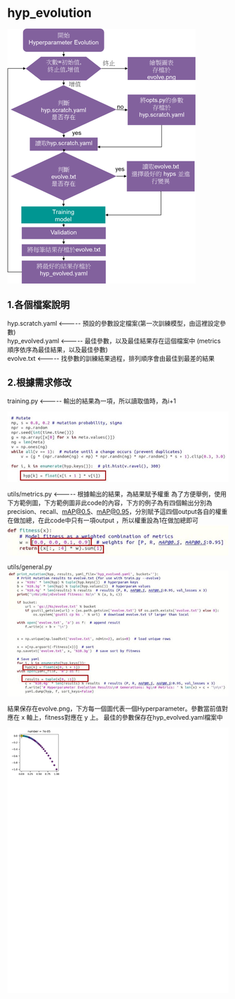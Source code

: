 # hyp_evolution
![image](https://github.com/ITRI-ICLX-DNN/hyp_evolution/blob/main/flowchart.png)

## 1.各個檔案說明

   hyp.scratch.yaml <-----  預設的參數設定檔案(第一次訓練模型，由這裡設定參數)<br>
   hyp_evolved.yaml <-----  最佳參數，以及最佳結果存在這個檔案中 (metrics 順序依序為最佳結果，以及最佳參數)<br>
   evolve.txt       <-----  找參數的訓練結果過程，排列順序會由最佳到最差的結果<br>
## 2.根據需求修改

   training.py      <----- 輸出的結果為一項，所以讀取值時，為i+1<br>
   
![image](https://github.com/ITRI-ICLX-DNN/hyp_evolution/blob/main/1.JPG)

utils/metrics.py  <-----  根據輸出的結果，為結果賦予權重
為了方便舉例，使用下方範例圖，下方範例圖非此code的內容，下方的例子為有四個輸出分別為precision、recall、mAP@0.5、mAP@0.95，分別賦予這四個output各自的權重在做加總，在此code中只有一項output ，所以權重設為1在做加總即可<br>
![image](https://github.com/ITRI-ICLX-DNN/hyp_evolution/blob/main/2.JPG)

utils/general.py
![image](https://github.com/ITRI-ICLX-DNN/hyp_evolution/blob/main/3.JPG)


結果保存在evolve.png，下方每一個圖代表一個Hyperparameter。參數當前值對應在 x 軸上，fitness對應在 y 上。
最佳的參數保存在hyp_evolved.yaml檔案中<br>

![image](https://github.com/ITRI-ICLX-DNN/hyp_evolution/blob/main/evolve.png)
